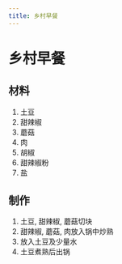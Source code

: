 ```yaml
---
title: 乡村早餐
---
```


# 乡村早餐

## 材料

1. 土豆
2. 甜辣椒
3. 蘑菇
4. 肉
5. 胡椒
6. 甜辣椒粉
7. 盐

## 制作

1. 土豆, 甜辣椒, 蘑菇切块
2. 甜辣椒, 蘑菇, 肉放入锅中炒熟
3. 放入土豆及少量水
4. 土豆煮熟后出锅

